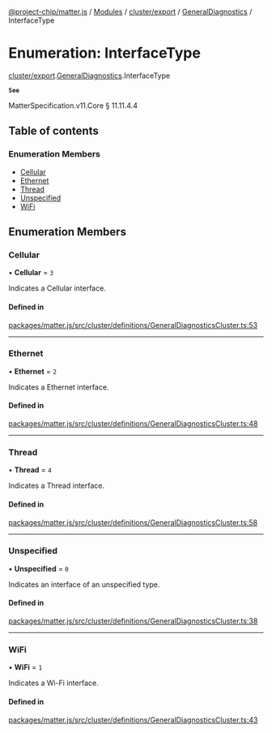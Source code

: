[@project-chip/matter.js](../README.md) / [Modules](../modules.md) / [cluster/export](../modules/cluster_export.md) / [GeneralDiagnostics](../modules/cluster_export.GeneralDiagnostics.md) / InterfaceType

# Enumeration: InterfaceType

[cluster/export](../modules/cluster_export.md).[GeneralDiagnostics](../modules/cluster_export.GeneralDiagnostics.md).InterfaceType

**`See`**

MatterSpecification.v11.Core § 11.11.4.4

## Table of contents

### Enumeration Members

- [Cellular](cluster_export.GeneralDiagnostics.InterfaceType.md#cellular)
- [Ethernet](cluster_export.GeneralDiagnostics.InterfaceType.md#ethernet)
- [Thread](cluster_export.GeneralDiagnostics.InterfaceType.md#thread)
- [Unspecified](cluster_export.GeneralDiagnostics.InterfaceType.md#unspecified)
- [WiFi](cluster_export.GeneralDiagnostics.InterfaceType.md#wifi)

## Enumeration Members

### Cellular

• **Cellular** = ``3``

Indicates a Cellular interface.

#### Defined in

[packages/matter.js/src/cluster/definitions/GeneralDiagnosticsCluster.ts:53](https://github.com/project-chip/matter.js/blob/558e12c94a201592c28c7bc0743705360b3e5ca6/packages/matter.js/src/cluster/definitions/GeneralDiagnosticsCluster.ts#L53)

___

### Ethernet

• **Ethernet** = ``2``

Indicates a Ethernet interface.

#### Defined in

[packages/matter.js/src/cluster/definitions/GeneralDiagnosticsCluster.ts:48](https://github.com/project-chip/matter.js/blob/558e12c94a201592c28c7bc0743705360b3e5ca6/packages/matter.js/src/cluster/definitions/GeneralDiagnosticsCluster.ts#L48)

___

### Thread

• **Thread** = ``4``

Indicates a Thread interface.

#### Defined in

[packages/matter.js/src/cluster/definitions/GeneralDiagnosticsCluster.ts:58](https://github.com/project-chip/matter.js/blob/558e12c94a201592c28c7bc0743705360b3e5ca6/packages/matter.js/src/cluster/definitions/GeneralDiagnosticsCluster.ts#L58)

___

### Unspecified

• **Unspecified** = ``0``

Indicates an interface of an unspecified type.

#### Defined in

[packages/matter.js/src/cluster/definitions/GeneralDiagnosticsCluster.ts:38](https://github.com/project-chip/matter.js/blob/558e12c94a201592c28c7bc0743705360b3e5ca6/packages/matter.js/src/cluster/definitions/GeneralDiagnosticsCluster.ts#L38)

___

### WiFi

• **WiFi** = ``1``

Indicates a Wi-Fi interface.

#### Defined in

[packages/matter.js/src/cluster/definitions/GeneralDiagnosticsCluster.ts:43](https://github.com/project-chip/matter.js/blob/558e12c94a201592c28c7bc0743705360b3e5ca6/packages/matter.js/src/cluster/definitions/GeneralDiagnosticsCluster.ts#L43)
